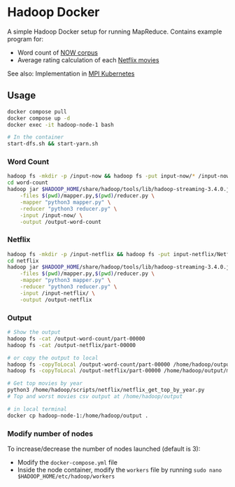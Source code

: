# Hadoop Docker

A simple Hadoop Docker setup for running MapReduce. Contains example program for:
* Word count of [NOW corpus](https://www.english-corpora.org/now/)
* Average rating calculation of each [Netflix movies](https://www.kaggle.com/datasets/rishitjavia/netflix-movie-rating-dataset/data)

See also: Implementation in [MPI Kubernetes](https://github.com/ynshung/mpi-kubernetes)

## Usage

```bash
docker compose pull
docker compose up -d
docker exec -it hadoop-node-1 bash

# In the container
start-dfs.sh && start-yarn.sh
```

### Word Count
```bash
hadoop fs -mkdir -p /input-now && hadoop fs -put input-now/* /input-now/
cd word-count
hadoop jar $HADOOP_HOME/share/hadoop/tools/lib/hadoop-streaming-3.4.0.jar \
    -files $(pwd)/mapper.py,$(pwd)/reducer.py \
    -mapper "python3 mapper.py" \
    -reducer "python3 reducer.py" \
    -input /input-now/ \
    -output /output-word-count
```

### Netflix
```bash
hadoop fs -mkdir -p /input-netflix && hadoop fs -put input-netflix/Netflix_Dataset_Rating.csv /input-netflix/
cd netflix
hadoop jar $HADOOP_HOME/share/hadoop/tools/lib/hadoop-streaming-3.4.0.jar \
    -files $(pwd)/mapper.py,$(pwd)/reducer.py \
    -mapper "python3 mapper.py" \
    -reducer "python3 reducer.py" \
    -input /input-netflix/ \
    -output /output-netflix
```

### Output
```bash
# Show the output
hadoop fs -cat /output-word-count/part-00000
hadoop fs -cat /output-netflix/part-00000

# or copy the output to local
hadoop fs -copyToLocal /output-word-count/part-00000 /home/hadoop/output/word_count.txt
hadoop fs -copyToLocal /output-netflix/part-00000 /home/hadoop/output/movie_ratings_summary.csv

# Get top movies by year
python3 /home/hadoop/scripts/netflix/netflix_get_top_by_year.py
# Top and worst movies csv output at /home/hadoop/output

# in local terminal
docker cp hadoop-node-1:/home/hadoop/output .
```

### Modify number of nodes
To increase/decrease the number of nodes launched (default is 3):
* Modify the `docker-compose.yml` file
* Inside the node container, modify the `workers` file by running `sudo nano $HADOOP_HOME/etc/hadoop/workers`
